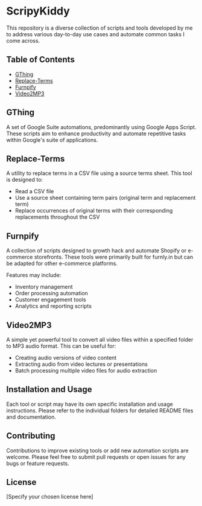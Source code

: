 # ScripyKiddy

This repository is a diverse collection of scripts and tools developed by me to address various day-to-day use cases and automate common tasks I come across. 


## Table of Contents

- [GThing](#gthing)
- [Replace-Terms](#replace-terms)
- [Furnpify](#furnpify)
- [Video2MP3](#video2mp3)

## GThing

A set of Google Suite automations, predominantly using Google Apps Script. These scripts aim to enhance productivity and automate repetitive tasks within Google's suite of applications.

## Replace-Terms

A utility to replace terms in a CSV file using a source terms sheet. This tool is designed to:

- Read a CSV file
- Use a source sheet containing term pairs (original term and replacement term)
- Replace occurrences of original terms with their corresponding replacements throughout the CSV

## Furnpify

A collection of scripts designed to growth hack and automate Shopify or e-commerce storefronts. These tools were primarily built for furnly.in but can be adapted for other e-commerce platforms.

Features may include:
- Inventory management
- Order processing automation
- Customer engagement tools
- Analytics and reporting scripts

## Video2MP3

A simple yet powerful tool to convert all video files within a specified folder to MP3 audio format. This can be useful for:

- Creating audio versions of video content
- Extracting audio from video lectures or presentations
- Batch processing multiple video files for audio extraction

## Installation and Usage

Each tool or script may have its own specific installation and usage instructions. Please refer to the individual folders for detailed README files and documentation.

## Contributing

Contributions to improve existing tools or add new automation scripts are welcome. Please feel free to submit pull requests or open issues for any bugs or feature requests.

## License

[Specify your chosen license here]
